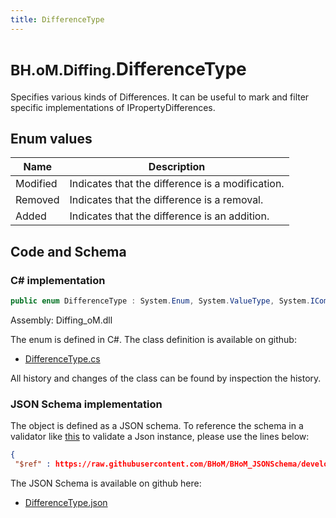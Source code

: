 ```yaml
---
title: DifferenceType
---
```


# <small>BH.oM.Diffing.</small>**DifferenceType**

Specifies various kinds of Differences. It can be useful to mark and filter specific implementations of IPropertyDifferences.

## Enum values

| Name            | Description                                                    |
|-----------------|----------------------------------------------------------------|
| Modified |  Indicates that the difference is a modification.  |
| Removed |  Indicates that the difference is a removal.  |
| Added |  Indicates that the difference is an addition.  |


## Code and Schema

### C# implementation

``` C# title="C#"
public enum DifferenceType : System.Enum, System.ValueType, System.IComparable, System.ISpanFormattable, System.IFormattable, System.IConvertible
```

Assembly: Diffing_oM.dll

The enum is defined in C#. The class definition is available on github:

- [DifferenceType.cs](https://github.com/BHoM/BHoM/blob/develop/Diffing_oM/DifferenceType.cs)

All history and changes of the class can be found by inspection the history.
### JSON Schema implementation

The object is defined as a JSON schema. To reference the schema in a validator like [this](https://www.jsonschemavalidator.net/) to validate a Json instance, please use the lines below:

``` json title="JSON Schema"
{
 "$ref" : https://raw.githubusercontent.com/BHoM/BHoM_JSONSchema/develop/Diffing_oM/DifferenceType.json}
```

The JSON Schema is available on github here:

- [DifferenceType.json](https://github.com/BHoM/BHoM_JSONSchema/blob/develop/Diffing_oM/DifferenceType.json)
